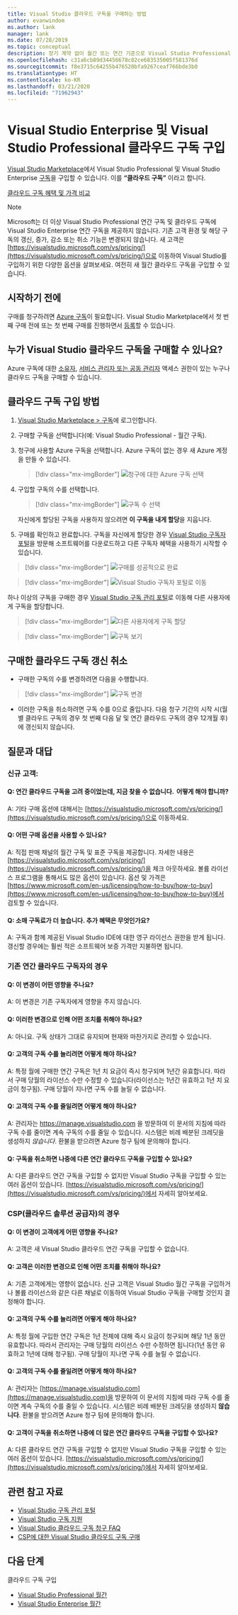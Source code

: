 ```yaml
---
title: Visual Studio 클라우드 구독을 구매하는 방법
author: evanwindom
ms.author: lank
manager: lank
ms.date: 07/28/2019
ms.topic: conceptual
description: 장기 계약 없이 월간 또는 연간 기준으로 Visual Studio Professional 또는 Visual Studio Enterprise를 임대합니다.
ms.openlocfilehash: c31a6cb89d34456678c82ce683535005f581376d
ms.sourcegitcommit: f8e3715c64255b476520bfa9267ceaf766bde3b0
ms.translationtype: HT
ms.contentlocale: ko-KR
ms.lasthandoff: 03/21/2020
ms.locfileid: "71962943"
---
```

# <a name="buy-visual-studio-professional-and-visual-studio-enterprise-cloud-subscriptions"></a>Visual Studio Enterprise 및 Visual Studio Professional 클라우드 구독 구입
[Visual Studio Marketplace](https://marketplace.visualstudio.com)에서 Visual Studio Professional 및 Visual Studio Enterprise [구독](https://visualstudio.microsoft.com/subscriptions/)을 구입할 수 있습니다. 이를 **“클라우드 구독”** 이라고 합니다.

[클라우드 구독 혜택 및 가격 비교](https://visualstudio.microsoft.com/vs/pricing/)

> [!NOTE]
> Microsoft는 더 이상 Visual Studio Professional 연간 구독 및 클라우드 구독에 Visual Studio Enterprise 연간 구독을 제공하지 않습니다. 기존 고객 환경 및 해당 구독의 갱신, 증가, 감소 또는 취소 기능은 변경되지 않습니다. 새 고객은 [https://visualstudio.microsoft.com/vs/pricing/](https://visualstudio.microsoft.com/vs/pricing/)으로 이동하여 Visual Studio를 구입하기 위한 다양한 옵션을 살펴보세요. 여전히 새 월간 클라우드 구독을 구입할 수 있습니다.

## <a name="before-you-start"></a>시작하기 전에
구매를 청구하려면 [Azure 구독](https://azure.microsoft.com/pricing/purchase-options/)이 필요합니다. Visual Studio Marketplace에서 첫 번째 구매 전에 또는 첫 번째 구매를 진행하면서 [등록](https://portal.azure.com)할 수 있습니다.

## <a name="who-can-buy-visual-studio-cloud-subscriptions"></a>누가 Visual Studio 클라우드 구독을 구매할 수 있나요?
Azure 구독에 대한 [소유자](https://docs.microsoft.com/azure/role-based-access-control/built-in-roles#owner), [서비스 관리자 또는 공동 관리자](https://docs.microsoft.com/azure/billing/billing-add-change-azure-subscription-administrator#assign-a-subscription-administrator) 액세스 권한이 있는 누구나 클라우드 구독을 구매할 수 있습니다.

## <a name="how-to-buy-cloud-subscriptions"></a>클라우드 구독 구입 방법

1. [Visual Studio Marketplace > 구독](https://marketplace.visualstudio.com/subscriptions)에 로그인합니다.

2. 구매할 구독을 선택합니다(예: Visual Studio Professional - 월간 구독).

3. 청구에 사용할 Azure 구독을 선택합니다. Azure 구독이 없는 경우 새 Azure 계정을 만들 수 있습니다.
    > [!div class="mx-imgBorder"]
    > ![청구에 대한 Azure 구독 선택](_img/buy-vs-subscriptions/buy-vs-sub-Azure-sub.png)

4. 구입할 구독의 수를 선택합니다.
    > [!div class="mx-imgBorder"]
    > ![구독 수 선택](_img/buy-vs-subscriptions/buy-vs-sub-users.png)

    자신에게 할당된 구독을 사용하지 않으려면 **이 구독을 내게 할당**을 지웁니다.

5. 구매를 확인하고 완료합니다. 구독을 자신에게 할당한 경우 [Visual Studio 구독자 포털](https://my.visualstudio.com)을 방문해 소프트웨어를 다운로드하고 다른 구독자 혜택을 사용하기 시작할 수 있습니다.

> [!div class="mx-imgBorder"]
> ![구매를 성공적으로 완료](_img/buy-vs-subscriptions/buy-vs-sub-success.png)

> [!div class="mx-imgBorder"]
> ![Visual Studio 구독자 포털로 이동](_img/buy-vs-subscriptions/view-subscription-benefits-subscriptions-portal.png)

하나 이상의 구독을 구매한 경우 [Visual Studio 구독 관리 포털](https://manage.visualstudio.com)로 이동해 다른 사용자에게 구독을 할당합니다.

> [!div class="mx-imgBorder"]
> ![다른 사용자에게 구독 할당](_img/buy-vs-subscriptions/buy-vs-sub-success-many.png)

> [!div class="mx-imgBorder"]
> ![구독 보기](_img/buy-vs-subscriptions/assign-subscriptions.png)

## <a name="cancel-renewals-of-cloud-subscriptions-youve-purchased"></a><a name="manage-subscriptions"></a>구매한 클라우드 구독 갱신 취소

* 구매한 구독의 수를 변경하려면 다음을 수행합니다.

> [!div class="mx-imgBorder"]
> ![구독 변경](_img/buy-vs-subscriptions/manage-subscriptions.png)

* 이러한 구독을 취소하려면 구독 수를 0으로 줄입니다. 다음 청구 기간의 시작 시(월별 클라우드 구독의 경우 첫 번째 다음 달 및 연간 클라우드 구독의 경우 12개월 후)에 갱신되지 않습니다.

## <a name="frequently-asked-questions"></a>질문과 대답

### <a name="for-new-customers"></a>신규 고객:
#### <a name="q--i-was-considering-the-annual-cloud-subscription-and-now-i-cant-find-it-what-should-i-do"></a>Q:  연간 클라우드 구독을 고려 중이었는데, 지금 찾을 수 없습니다.  어떻게 해야 합니까?
A: 기타 구매 옵션에 대해서는 [https://visualstudio.microsoft.com/vs/pricing/](https://visualstudio.microsoft.com/vs/pricing/)으로 이동하세요.

#### <a name="q-what-purchasing-options-are-available-to-me"></a>Q: 어떤 구매 옵션을 사용할 수 있나요?
A:  직접 판매 채널의 월간 구독 및 표준 구독을 제공합니다. 자세한 내용은 [https://visualstudio.microsoft.com/vs/pricing/](https://visualstudio.microsoft.com/vs/pricing/)을 체크 아웃하세요.
볼륨 라이선스 프로그램을 통해서도 많은 옵션이 있습니다. 옵션 및 가격은 [https://www.microsoft.com/en-us/licensing/how-to-buy/how-to-buy](https://www.microsoft.com/en-us/licensing/how-to-buy/how-to-buy)에서 검토할 수 있습니다.

#### <a name="q-the-price-for-a-retail-subscription-is-higher-what-additional-benefits-am-i-receiving"></a>Q: 소매 구독료가 더 높습니다. 추가 혜택은 무엇인가요?
A:  구독과 함께 제공된 Visual Studio IDE에 대한 영구 라이선스 권한을 받게 됩니다. 갱신할 경우에는 훨씬 적은 소프트웨어 보증 가격만 지불하면 됩니다.

### <a name="for-existing-annual-cloud-subscribers"></a>기존 연간 클라우드 구독자의 경우
#### <a name="q--how-will-this-change-impact-me"></a>Q:  이 변경이 어떤 영향을 주나요?
A:  이 변경은 기존 구독자에게 영향을 주지 않습니다.

#### <a name="q--do-i-need-to-do-anything-as-a-result-of-these-changes"></a>Q:  이러한 변경으로 인해 어떤 조치를 취해야 하나요?
A:  아니요.  구독 상태가 그대로 유지되며 현재와 마찬가지로 관리할 수 있습니다.

#### <a name="q-what-if-i-want-to-increase-the-number-of-subscriptions-for-my-customers"></a>Q: 고객의 구독 수를 늘리려면 어떻게 해야 하나요?
A: 특정 월에 구매한 연간 구독은 1년 치 요금이 즉시 청구되며 1년간 유효합니다. 따라서 구매 당월의 라이선스 수만 수정할 수 있습니다(라이선스는 1년간 유효하고 1년 치 요금이 청구됨). 구매 당월이 지나면 구독 수를 늘릴 수 없습니다.

#### <a name="q-what-if-i-want-to-decrease-the-number-of-subscriptions-for-my-customers"></a>Q: 고객의 구독 수를 줄일려면 어떻게 해야 하나요?
A: 관리자는 https://manage.visualstudio.com 을 방문하여 이 문서의 지침에 따라 구독 수를 줄이면 계속 구독의 수를 줄일 수 있습니다. 시스템은 비례 배분된 크레딧을 생성하지 *않습니다*. 환불을 받으려면 Azure 청구 팀에 문의해야 합니다.

#### <a name="q-if-i-cancel-my-subscription-will-i-be-able-to-buy-another-annual-cloud-subscription-later"></a>Q: 구독을 취소하면 나중에 다른 연간 클라우드 구독을 구입할 수 있나요?
A:  다른 클라우드 연간 구독을 구입할 수 없지만 Visual Studio 구독을 구입할 수 있는 여러 옵션이 있습니다.  [https://visualstudio.microsoft.com/vs/pricing/](https://visualstudio.microsoft.com/vs/pricing/)에서 자세히 알아보세요.

### <a name="for-cloud-solution-providers-csp"></a>CSP(클라우드 솔루션 공급자)의 경우
#### <a name="q-how-will-this-change-impact-my-customers"></a>Q: 이 변경이 고객에게 어떤 영향을 주나요?
A:  고객은 새 Visual Studio 클라우드 연간 구독을 구입할 수 없습니다.

#### <a name="q-do-my-customers-need-to-do-anything-because-of-these-changes"></a>Q: 고객은 이러한 변경으로 인해 어떤 조치를 취해야 하나요?
A:  기존 고객에게는 영향이 없습니다. 신규 고객은 Visual Studio 월간 구독을 구입하거나 볼륨 라이선스와 같은 다른 채널로 이동하여 Visual Studio 구독을 구매할 것인지 결정해야 합니다.

#### <a name="q-what-if-i-want-to-increase-the-number-of-subscriptions-for-my-customers"></a>Q: 고객의 구독 수를 늘리려면 어떻게 해야 하나요?
A: 특정 월에 구입한 연간 구독은 1년 전체에 대해 즉시 요금이 청구되며 해당 1년 동안 유효합니다. 따라서 관리자는 구매 당월의 라이선스 수만 수정하면 됩니다(1년 동안 유효하고 1년에 대해 청구됨). 구매 당월이 지나면 구독 수를 늘릴 수 없습니다.

#### <a name="q-what-if-i-want-to-decrease-the-number-of-subscriptions-for-my-customers"></a>Q: 고객의 구독 수를 줄일려면 어떻게 해야 하나요?
A:  관리자는 [https://manage.visualstudio.com](https://manage.visualstudio.com)을 방문하여 이 문서의 지침에 따라 구독 수를 줄이면 계속 구독의 수를 줄일 수 있습니다. 시스템은 비례 배분된 크레딧을 생성하지 **않습니다**. 환불을 받으려면 Azure 청구 팀에 문의해야 합니다.

#### <a name="q-if-my-customers-cancel-their-subscriptions-will-they-be-able-to-buy-more-annual-cloud-subscriptions-later"></a>Q: 고객이 구독을 취소하면 나중에 더 많은 연간 클라우드 구독을 구입할 수 있나요?
A:  다른 클라우드 연간 구독을 구입할 수 없지만 Visual Studio 구독을 구입할 수 있는 여러 옵션이 있습니다.  [https://visualstudio.microsoft.com/vs/pricing/](https://visualstudio.microsoft.com/vs/pricing/)에서 자세히 알아보세요.

## <a name="related-resources"></a>관련 참고 자료
- [Visual Studio 구독 관리 포털](https://manage.visualstudio.com/)
- [Visual Studio 구독 지원](https://visualstudio.microsoft.com/vs/support/)
- [Visual Studio 클라우드 구독 청구 FAQ](vscloud-billing-faq.md)
- [CSP에 대한 Visual Studio 클라우드 구독 구매](vscloud-csp.md)

## <a name="next-steps"></a>다음 단계
클라우드 구독 구입
- [Visual Studio Professional 월간](https://marketplace.visualstudio.com/items?itemName=ms.vs-professional-monthly)
- [Visual Studio Enterprise 월간](https://marketplace.visualstudio.com/items?itemName=ms.vs-enterprise-monthly)
